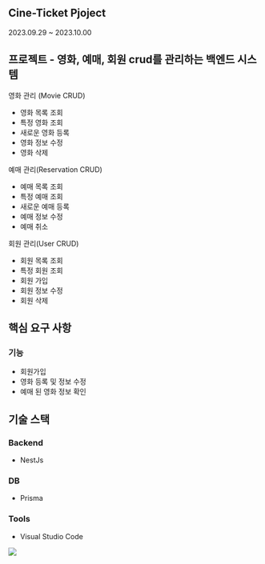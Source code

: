 
## Cine-Ticket Pjoject

2023.09.29 ~ 2023.10.00

## 프로젝트 - 영화, 예매, 회원 crud를 관리하는 백엔드 시스템

영화 관리 (Movie CRUD)
 - 영화 목록 조회
 - 특정 영화 조회
 - 새로운 영화 등록
 - 영화 정보 수정
 - 영화 삭제

예매 관리(Reservation CRUD)
 - 예매 목록 조회
 - 특정 예매 조회
 - 새로운 예매 등록
 - 예매 정보 수정
 - 예매 취소

회원 관리(User CRUD)
 - 회원 목록 조회
 - 특정 회원 조회
 - 회원 가입
 - 회원 정보 수정
 - 회원 삭제


## 핵심 요구 사항
### 기능
 - 회원가입
 - 영화 등록 및 정보 수정
 - 예매 된 영화 정보 확인


## 기술 스택
### Backend
 - NestJs

### DB
 - Prisma

### Tools
 - Visual Studio Code

<img src="https://img.shields.io/badge/NestJs-E0234E?style=for-the-badge&logo=nestjs&logoColor=white">



